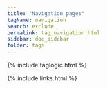 ```yaml
---
title: "Navigation pages"
tagName: navigation
search: exclude
permalink: tag_navigation.html
sidebar: doc_sidebar
folder: tags
---
```

{% include taglogic.html %}

{% include links.html %}
